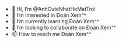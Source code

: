 - 👋 Hi, I’m @AnhCuteNhatHeMatTroi
- 👀 I’m interested in Đoán Xem^^
- 🌱 I’m currently learning Đoán Xem^^
- 💞️ I’m looking to collaborate on Đoán Xem^^
- 📫 How to reach me Đoán Xem^^

<!---
AnhCuteNhatHeMatTroi/AnhCuteNhatHeMatTroi is a ✨ special ✨ repository because its `README.md` (this file) appears on your GitHub profile.
You can click the Preview link to take a look at your changes.
--->
